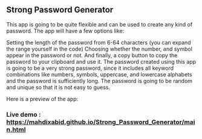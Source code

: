 
## Strong Password Generator

This app is going to be quite flexible and can be used to create any kind of password. The app will have a few options like:

Setting the length of the password from 6-64 characters (you can expand the range yourself in the code)
Choosing whether the number, and symbol appear in the password or not.
And finally, a copy button to copy the password to your clipboard and use it.
The password created using this app is going to be a very strong password, since it includes all keyword combinations like numbers, symbols, uppercase, and lowercase alphabets and the password is sufficiently long. The password is going to be random and unique so that it is not easy to guess.

Here is a preview of the app:


### Live demo : https://mahdixabid.github.io/Strong_Password_Generator/main.html 
